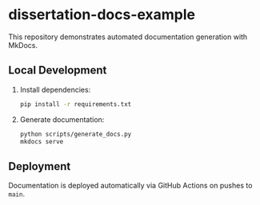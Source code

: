 # dissertation-docs-example

This repository demonstrates automated documentation generation with MkDocs.

## Local Development

1. Install dependencies:
   ```bash
   pip install -r requirements.txt
   ```
2. Generate documentation:
   ```bash
   python scripts/generate_docs.py
   mkdocs serve
   ```

## Deployment

Documentation is deployed automatically via GitHub Actions on pushes to `main`.
